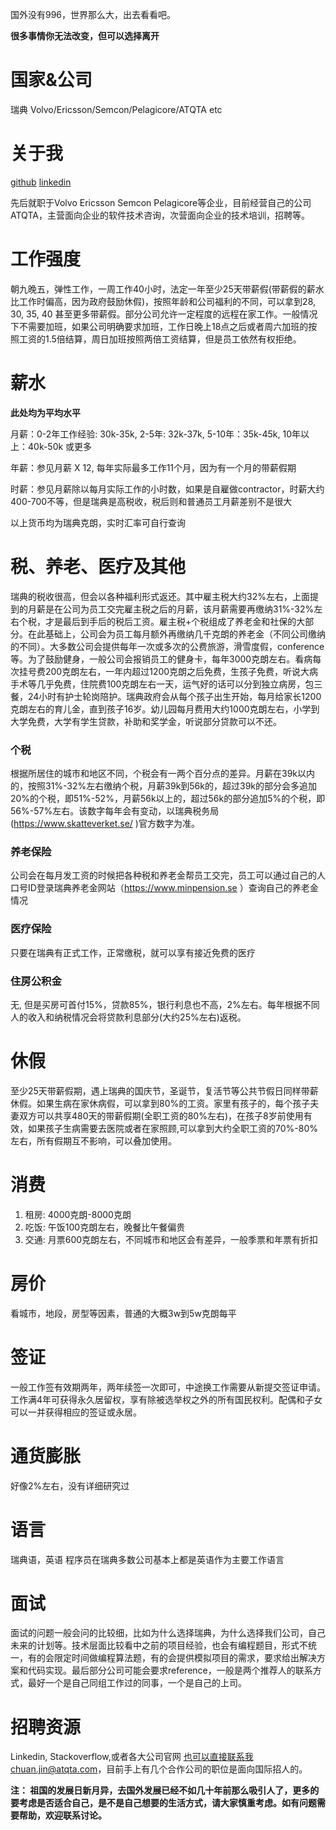 国外没有996，世界那么大，出去看看吧。

**很多事情你无法改变，但可以选择离开**

# 国家&公司

瑞典 Volvo/Ericsson/Semcon/Pelagicore/ATQTA etc

# 关于我

[github](https://github.com/chuanjin)
[linkedin](https://www.linkedin.com/in/chuanjin/)

先后就职于Volvo Ericsson Semcon
Pelagicore等企业，目前经营自己的公司ATQTA，主营面向企业的软件技术咨询，次营面向企业的技术培训，招聘等。


# 工作强度

朝九晚五，弹性工作，一周工作40小时，法定一年至少25天带薪假(带薪假的薪水比工作时偏高，因为政府鼓励休假)，按照年龄和公司福利的不同，可以拿到28, 30, 35, 40 甚至更多带薪假。部分公司允许一定程度的远程在家工作。一般情况下不需要加班，如果公司明确要求加班，工作日晚上18点之后或者周六加班的按照工资的1.5倍结算，周日加班按照两倍工资结算，但是员工依然有权拒绝。

# 薪水

**此处均为平均水平**


月薪：0-2年工作经验: 30k-35k, 2-5年: 32k-37k, 5-10年：35k-45k, 10年以上：40k-50k 或更多

年薪：参见月薪 X 12, 每年实际最多工作11个月，因为有一个月的带薪假期

时薪：参见月薪除以每月实际工作的小时数，如果是自雇做contractor，时薪大约400-700不等，但是瑞典是高税收，税后则和普通员工月薪差别不是很大

以上货币均为瑞典克朗，实时汇率可自行查询


# 税、养老、医疗及其他

瑞典的税收很高，但会以各种福利形式返还。其中雇主税大约32%左右，上面提到的月薪是在公司为员工交完雇主税之后的月薪，该月薪需要再缴纳31%-32%左右个税，才是最后到手后的税后工资。雇主税+个税组成了养老金和社保的大部分。在此基础上，公司会为员工每月额外再缴纳几千克朗的养老金（不同公司缴纳的不同）。大多数公司会提供每年一次或多次的公费旅游，滑雪度假，conference等。为了鼓励健身，一般公司会报销员工的健身卡，每年3000克朗左右。看病每次挂号费200克朗左右，一年内超过1200克朗之后免费，生孩子免费，听说大病手术等几乎免费，住院费100克朗左右一天，运气好的话可以分到独立病房，包三餐，24小时有护士轮岗陪护。瑞典政府会从每个孩子出生开始，每月给家长1200克朗左右的育儿金，直到孩子16岁。幼儿园每月费用大约1000克朗左右，小学到大学免费，大学有学生贷款，补助和奖学金，听说部分贷款可以不还。

### 个税

根据所居住的城市和地区不同，个税会有一两个百分点的差异。月薪在39k以内的，按照31%-32%左右缴纳个税，月薪39k到56k的，超过39k的部分会多追加20%的个税，即51%-52%，月薪56k以上的，超过56k的部分追加5%的个税，即56%-57%左右。该数字每年会有变动，以瑞典税务局(https://www.skatteverket.se/ )官方数字为准。

### 养老保险

公司会在每月发工资的时候把各种税和养老金帮员工交完，员工可以通过自己的人口号ID登录瑞典养老金网站（https://www.minpension.se ）查询自己的养老金情况

### 医疗保险

只要在瑞典有正式工作，正常缴税，就可以享有接近免费的医疗

### 住房公积金

无, 但是买房可首付15%，贷款85%，银行利息也不高，2%左右。每年根据不同人的收入和纳税情况会将贷款利息部分(大约25%左右)返税。

# 休假

至少25天带薪假期，遇上瑞典的国庆节，圣诞节，复活节等公共节假日同样带薪休假。如果生病在家休病假，可以拿到80%的工资。家里有孩子的，每个孩子夫妻双方可以共享480天的带薪假期(全职工资的80%左右)，在孩子8岁前使用有效，如果孩子生病需要去医院或者在家照顾,可以拿到大约全职工资的70%-80%左右，所有假期互不影响，可以叠加使用。

# 消费

1. 租房: 4000克朗-8000克朗
2. 吃饭: 午饭100克朗左右，晚餐比午餐偏贵
3. 交通: 月票600克朗左右，不同城市和地区会有差异，一般季票和年票有折扣

# 房价

看城市，地段，房型等因素，普通的大概3w到5w克朗每平

# 签证

一般工作签有效期两年，两年续签一次即可，中途换工作需要从新提交签证申请。工作满4年可获得永久居留权，享有除被选举权之外的所有国民权利。配偶和子女可以一并获得相应的签证或永居。

# 通货膨胀

好像2%左右，没有详细研究过

# 语言

瑞典语，英语
程序员在瑞典多数公司基本上都是英语作为主要工作语言


# 面试

面试的问题一般会问的比较细，比如为什么选择瑞典，为什么选择我们公司，自己未来的计划等。技术层面比较看中之前的项目经验，也会有编程题目，形式不统一，有的会限定时间做编程算法题，有的会提供模拟项目的需求，要求给出解决方案和代码实现。最后部分公司可能会要求reference，一般是两个推荐人的联系方式，最好一个是自己同组工作过的同事，一个是自己的上司。

# 招聘资源

Linkedin, Stackoverflow,或者各大公司官网
也可以直接联系我chuan.jin@atqta.com，目前手上有几个合作公司的职位是面向国际招人的。


**注： 祖国的发展日新月异，去国外发展已经不如几十年前那么吸引人了，更多的要考虑是否适合自己，是不是自己想要的生活方式，请大家慎重考虑。如有问题需要帮助，欢迎联系讨论。**
